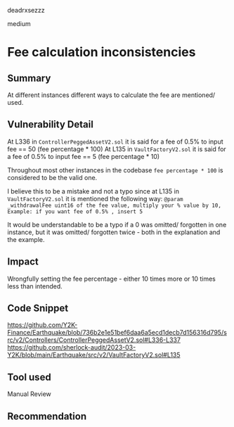 deadrxsezzz

medium

# Fee calculation inconsistencies

## Summary
At different instances different ways to calculate the fee are mentioned/ used.

## Vulnerability Detail
At L336 in `ControllerPeggedAssetV2.sol` it is said for a fee of 0.5% to input fee == 50 (fee percentage * 100) 
At L135 in `VaultFactoryV2.sol` it is said for a fee of 0.5% to input fee == 5 (fee percentage * 10) 

Throughout most other instances in the codebase `fee percentage * 100` is considered to be the valid one. 

I believe this to be a mistake and not a typo since at L135 in `VaultFactoryV2.sol` it is mentioned the following way: 
`@param _withdrawalFee uint16 of the fee value, multiply your % value by 10, Example: if you want fee of 0.5% , insert 5`

It would be understandable to be a typo if a 0 was omitted/ forgotten in one instance, but it was omitted/ forgotten twice - both in the explanation and the example. 

## Impact
Wrongfully setting the fee percentage - either 10 times more or 10 times less than intended.

## Code Snippet
https://github.com/Y2K-Finance/Earthquake/blob/736b2e1e51bef6daa6a5ecd1decb7d156316d795/src/v2/Controllers/ControllerPeggedAssetV2.sol#L336-L337
https://github.com/sherlock-audit/2023-03-Y2K/blob/main/Earthquake/src/v2/VaultFactoryV2.sol#L135

## Tool used

Manual Review

## Recommendation
